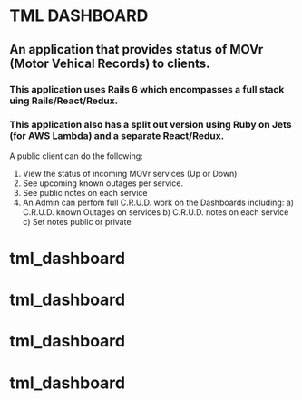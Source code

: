 # TML DASHBOARD 

## An application that provides status of MOVr (Motor Vehical Records) to clients. 

### This application uses Rails 6 which encompasses a full stack uing Rails/React/Redux. 

### This application also has a split out version using Ruby on Jets (for AWS Lambda) and a separate React/Redux. 

A public client can do the following: 

  1) View the status of incoming MOVr services (Up or Down) 
  2) See upcoming known outages per service. 
  3) See public notes on each service 
  4) An Admin can perfom full C.R.U.D. work on the Dashboards including: 
    a) C.R.U.D. known Outages on services 
    b) C.R.U.D. notes on each service 
    c) Set notes public or private
    
   
# tml_dashboard
# tml_dashboard
# tml_dashboard
# tml_dashboard
